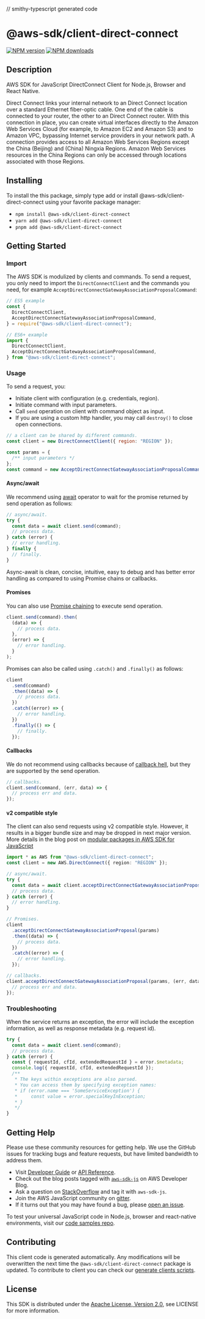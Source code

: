 // smithy-typescript generated code

# @aws-sdk/client-direct-connect

[![NPM version](https://img.shields.io/npm/v/@aws-sdk/client-direct-connect/latest.svg)](https://www.npmjs.com/package/@aws-sdk/client-direct-connect)
[![NPM downloads](https://img.shields.io/npm/dm/@aws-sdk/client-direct-connect.svg)](https://www.npmjs.com/package/@aws-sdk/client-direct-connect)

## Description

AWS SDK for JavaScript DirectConnect Client for Node.js, Browser and React Native.

<p>Direct Connect links your internal network to an Direct Connect location over a standard Ethernet fiber-optic cable.
One end of the cable is connected to your router, the other to an Direct Connect router. With this connection
in place, you can create virtual interfaces directly to the Amazon Web Services Cloud (for example, to Amazon EC2
and Amazon S3) and to Amazon VPC, bypassing Internet service providers in your network path. A
connection provides access to all Amazon Web Services Regions except the China (Beijing) and (China) Ningxia Regions.
Amazon Web Services resources in the China Regions can only be accessed through locations associated with those Regions.</p>

## Installing

To install the this package, simply type add or install @aws-sdk/client-direct-connect
using your favorite package manager:

- `npm install @aws-sdk/client-direct-connect`
- `yarn add @aws-sdk/client-direct-connect`
- `pnpm add @aws-sdk/client-direct-connect`

## Getting Started

### Import

The AWS SDK is modulized by clients and commands.
To send a request, you only need to import the `DirectConnectClient` and
the commands you need, for example `AcceptDirectConnectGatewayAssociationProposalCommand`:

```js
// ES5 example
const {
  DirectConnectClient,
  AcceptDirectConnectGatewayAssociationProposalCommand,
} = require("@aws-sdk/client-direct-connect");
```

```ts
// ES6+ example
import {
  DirectConnectClient,
  AcceptDirectConnectGatewayAssociationProposalCommand,
} from "@aws-sdk/client-direct-connect";
```

### Usage

To send a request, you:

- Initiate client with configuration (e.g. credentials, region).
- Initiate command with input parameters.
- Call `send` operation on client with command object as input.
- If you are using a custom http handler, you may call `destroy()` to close open connections.

```js
// a client can be shared by different commands.
const client = new DirectConnectClient({ region: "REGION" });

const params = {
  /** input parameters */
};
const command = new AcceptDirectConnectGatewayAssociationProposalCommand(params);
```

#### Async/await

We recommend using [await](https://developer.mozilla.org/en-US/docs/Web/JavaScript/Reference/Operators/await)
operator to wait for the promise returned by send operation as follows:

```js
// async/await.
try {
  const data = await client.send(command);
  // process data.
} catch (error) {
  // error handling.
} finally {
  // finally.
}
```

Async-await is clean, concise, intuitive, easy to debug and has better error handling
as compared to using Promise chains or callbacks.

#### Promises

You can also use [Promise chaining](https://developer.mozilla.org/en-US/docs/Web/JavaScript/Guide/Using_promises#chaining)
to execute send operation.

```js
client.send(command).then(
  (data) => {
    // process data.
  },
  (error) => {
    // error handling.
  }
);
```

Promises can also be called using `.catch()` and `.finally()` as follows:

```js
client
  .send(command)
  .then((data) => {
    // process data.
  })
  .catch((error) => {
    // error handling.
  })
  .finally(() => {
    // finally.
  });
```

#### Callbacks

We do not recommend using callbacks because of [callback hell](http://callbackhell.com/),
but they are supported by the send operation.

```js
// callbacks.
client.send(command, (err, data) => {
  // process err and data.
});
```

#### v2 compatible style

The client can also send requests using v2 compatible style.
However, it results in a bigger bundle size and may be dropped in next major version. More details in the blog post
on [modular packages in AWS SDK for JavaScript](https://aws.amazon.com/blogs/developer/modular-packages-in-aws-sdk-for-javascript/)

```ts
import * as AWS from "@aws-sdk/client-direct-connect";
const client = new AWS.DirectConnect({ region: "REGION" });

// async/await.
try {
  const data = await client.acceptDirectConnectGatewayAssociationProposal(params);
  // process data.
} catch (error) {
  // error handling.
}

// Promises.
client
  .acceptDirectConnectGatewayAssociationProposal(params)
  .then((data) => {
    // process data.
  })
  .catch((error) => {
    // error handling.
  });

// callbacks.
client.acceptDirectConnectGatewayAssociationProposal(params, (err, data) => {
  // process err and data.
});
```

### Troubleshooting

When the service returns an exception, the error will include the exception information,
as well as response metadata (e.g. request id).

```js
try {
  const data = await client.send(command);
  // process data.
} catch (error) {
  const { requestId, cfId, extendedRequestId } = error.$metadata;
  console.log({ requestId, cfId, extendedRequestId });
  /**
   * The keys within exceptions are also parsed.
   * You can access them by specifying exception names:
   * if (error.name === 'SomeServiceException') {
   *     const value = error.specialKeyInException;
   * }
   */
}
```

## Getting Help

Please use these community resources for getting help.
We use the GitHub issues for tracking bugs and feature requests, but have limited bandwidth to address them.

- Visit [Developer Guide](https://docs.aws.amazon.com/sdk-for-javascript/v3/developer-guide/welcome.html)
  or [API Reference](https://docs.aws.amazon.com/AWSJavaScriptSDK/v3/latest/index.html).
- Check out the blog posts tagged with [`aws-sdk-js`](https://aws.amazon.com/blogs/developer/tag/aws-sdk-js/)
  on AWS Developer Blog.
- Ask a question on [StackOverflow](https://stackoverflow.com/questions/tagged/aws-sdk-js) and tag it with `aws-sdk-js`.
- Join the AWS JavaScript community on [gitter](https://gitter.im/aws/aws-sdk-js-v3).
- If it turns out that you may have found a bug, please [open an issue](https://github.com/aws/aws-sdk-js-v3/issues/new/choose).

To test your universal JavaScript code in Node.js, browser and react-native environments,
visit our [code samples repo](https://github.com/aws-samples/aws-sdk-js-tests).

## Contributing

This client code is generated automatically. Any modifications will be overwritten the next time the `@aws-sdk/client-direct-connect` package is updated.
To contribute to client you can check our [generate clients scripts](https://github.com/aws/aws-sdk-js-v3/tree/main/scripts/generate-clients).

## License

This SDK is distributed under the
[Apache License, Version 2.0](http://www.apache.org/licenses/LICENSE-2.0),
see LICENSE for more information.

